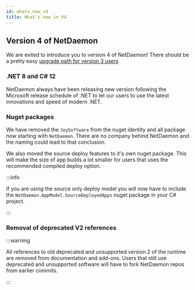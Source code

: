 ```yaml
---
id: whats_new_v4 
title: What's new in V4 
---
```

## Version 4 of NetDaemon

We are exited to introduce you to version 4 of NetDaemon! There should be a pretty easy [upgrade path for version 3 users](user/app_model/moving_from_v3.md)

### .NET 8 and C# 12

NetDaemon always have been releasing new version following the Microsoft release schedule
of .NET to let our users to use the latest innovations and speed of modern .NET.

### Nuget packages

We have removed the `JoySoftware` from the nuget identity and all package now starting with `NetDaemon`. There are no company behind NetDaemon and the naming could lead to that conclusion.

We also moved the source deploy features to it's own nuget package. This will make the size of app builds a lot smaller for users that uses the recommended compiled deploy option.

:::info

If you are using the source only deploy model you will now have to include the `NetDaemon.AppModel.SourceDeployedApps` nuget package in your C# project. 

:::

### Removal of deprecated V2 references

:::warning

All references to old deprecated and unsupported version 2 of the runtime are removed from documentation and add-ons. Users that still use deprecated and unsupported software will have to fork NetDaemon repos from earlier commits.

:::
